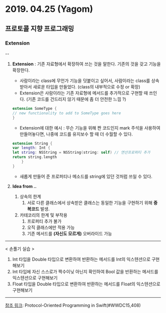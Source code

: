 # 2019. 04.25 (Yagom)

## 프로토콜 지향 프로그래밍

### Extension

--

1. <b>Extension</b>
	: 기존 자료형에서 확장하여 쓰는 것을 말한다. 기존의 것을 갖고 기능을 확장한다. 
	- 사람이라는 class에 무언가 기능을 덧붙이고 싶어서, 사람이라는 class를 상속받아서 새로운 타입을 만들었다. (class의 내부적으로 수정 or 확장)
	- Extension은 사람이라는 기존 자료형에 메서드를 추가적으로 구현할 때 쓰인다. (기존 코드를 건드리지 않기 때문에 좀 더 안전한 느낌 ?)
	
	```swift
	extension SomeType {
	// new functionality to add to SomeType goes here 
	}
	```
	- Extension에 대한 예시 : 무슨 기능을 위해 짠 코드인지 mark 주석을 사용하여 만들어놓다면, 나중에 코드를 유지보수 할 때 더 수월할 수 있다.

	```swift
	extension String {
	var length: Int {
	let string: NSString = NSString(string: self) // 연산프로퍼티 추가
	return string.length
		}
	}
	```
	
	- 새롭게 만들어 준 프로퍼티나 메소드를 string에 있던 것처럼 쓰일 수 있다.

	
2. <b> Idea from ..</b>

	1. 상속의 한계 
		1. 서로 다른 클래스에서 상속받은 클래스는 동일한 기능을 구현하기 위해 <b>중복코드</b> 발생.
	2. 카테코리의 한계 및 부작용
		1. 프로퍼티 추가 불가
		2. 오직 클래스에만 적용 가능
		3. 기존 메서드를 <b>(자신도 모르게)</b> 오버라이드 가능

---
 < 손풀기 실습 > <br>
 1. Int 타입을 Double 타입으로 변환하여 반환하는 메서드를 Int의 익스텐션으로 구현해보기<br>
 2. Int 타입에 자신 스스로가 짝수이닞 아닌지 확인하여 Bool 값을 반환하는 메서드를 익스텐션으로 구현해보기 <br>
 3. Float 타입을 Double 타입으로 변환하여 반환하는 메서드를 Float의 익스텐션으로 구현해보기


---
 
 



 [참조 링크]: Protocol-Oriented Programming in Swift(#WWDC15,408)

<br>
 
[참조 링크]: <https://developer.apple.com/videos/play/wwdc2015/408/>



